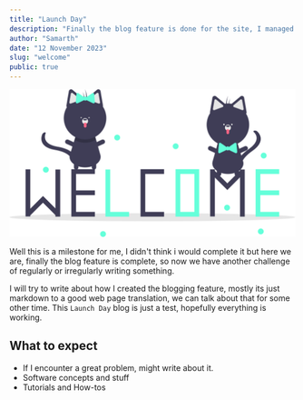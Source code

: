 ```yaml
---	
title: "Launch Day"
description: "Finally the blog feature is done for the site, I managed to find a weekend for it."	
author: "Samarth"
date: "12 November 2023"
slug: "welcome"	
public: true
---	
```


![Welcome to my internet home](/blogs/blog_assets/welcome.svg)

Well this is a milestone for me, I didn't think i would complete it but here we are, 
finally the blog feature is complete, so now we have another challenge of regularly or irregularly writing something.

I will try to write about how I created the blogging feature, mostly its just markdown to a good web page translation, we 
can talk about that for some other time. This `Launch Day` blog is just a test, hopefully everything is working.

## What to expect

* If I encounter a great problem, might write about it.
* Software concepts and stuff
* Tutorials and How-tos